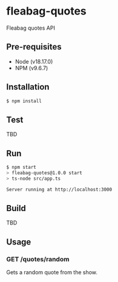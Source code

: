 # fleabag-quotes
Fleabag quotes API

## Pre-requisites
- Node (v18.17.0)
- NPM (v9.6.7)

## Installation
```bash
$ npm install
```

## Test
TBD

## Run
```bash
$ npm start
> fleabag-quotes@1.0.0 start
> ts-node src/app.ts

Server running at http://localhost:3000
```
## Build
TBD

## Usage
### GET /quotes/random
Gets a random quote from the show.
